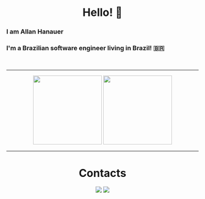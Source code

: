 <div align="center" > <h1>Hello! 👋 </h1></div>  

### I am **Allan Hanauer**  

### I'm a Brazilian software engineer living in Brazil! 🇧🇷
<br>
<hr>
<div align="center">
  <img height="180em" src="https://github-readme-stats.vercel.app/api?username=allan-hanauer&show_icons=true&theme=highcontrast&include_all_commits=true&count_private=true"/>
  <img height="180em" src="https://github-readme-stats.vercel.app/api/top-langs/?username=allan-hanauer&layout=compact&langs_count=7&theme=highcontrast"/>
</div>
<hr>
<div align="center">
  <h1>Contacts</h1>
  <a href="mailto:allan.hanauer.dev@gmail.com"><img src="https://img.shields.io/badge/-Gmail-%23333?style=for-the-badge&logo=gmail&logoColor=white" target="_blank"></a>
  <a href="htpps://www.linkedin.com/in/allan-victor-serra-hanauer-064897238" target="_blank"><img src="https://img.shields.io/badge/-LinkedIn-%230077B5?style=for-the-badge&logo=linkedin&logoColor=white" target="_blank"></a> 
</div>
